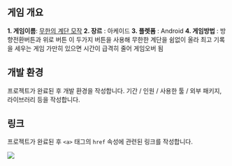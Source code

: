 ## 게임 개요

**1. 게임이름**: [무한의 계단 모작](https://youtu.be/0aZPZhgK7m0) 
**2. 장르** : 아케이드
**3. 플렛폼** : Android
**4. 게임방법** : 방향전환버튼과 위로 버튼 이 두가지 버튼을 사용해 무한한 계단을 쉼없이 올라 최고 기록을 세우는 게임
가만히 있으면 시간이 급격히 줄어 게임오버 됨

## 개발 환경
프로젝트가 완료된 후 개발 환경을 작성합니다. 기간 / 인원 / 사용한 툴 / 외부 패키지, 라이브러리 등을 작성합니다.

## 링크
프로젝트가 완료된 후 `<a>` 태그의 `href` 속성에 관련된 링크를 작성합니다.

<a href="https://www.youtube.com"><img src="https://img.shields.io/badge/Youtube-FF0000?style=for-the-badge&logo=Youtube&logoColor=white"></a>
